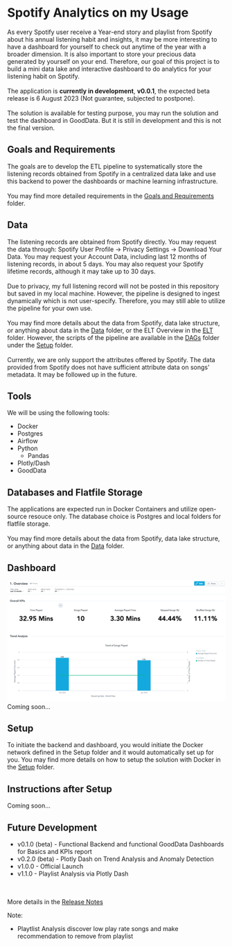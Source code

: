 # Spotify Analytics on my Usage
As every Spotify user receive a Year-end story and playlist from Spotify about his annual listening habit and insights, it may be more interesting to have a dashboard for yourself to check out anytime of the year with a broader dimension. It is also important to store your precious data generated by yourself on your end. Therefore, our goal of this project is to build a mini data lake and interactive dashboard to do analytics for your listening habit on Spotify.
<br><br>
The application is <b>currently in development</b>, <b>v0.0.1</b>, the expected beta release is 6 August 2023 (Not guarantee, subjected to postpone). 
<br><br>
The solution is available for testing purpose, you may run the solution and test the dashboard in GoodData. But it is still in development and this is not the final version.


## Goals and Requirements
The goals are to develop the ETL pipeline to systematically store the listening records obtained from Spotify in a centralized data lake and use this backend to power the dashboards or machine learning infrastructure.
<br><br>
You may find more detailed requirements in the [Goals and Requirements](/Goals) folder.

## Data
The listening records are obtained from Spotify directly. You may request the data through: Spotify User Profile -> Privacy Settings -> Download Your Data. You may request your Account Data, including last 12 months of listening records, in about 5 days. You may also request your Spotify lifetime records, although it may take up to 30 days.
<br><br>
Due to privacy, my full listening record will not be posted in this repository but saved in my local machine. However, the pipeline is designed to ingest dynamically which is not user-specify. Therefore, you may still able to utilize the pipeline for your own use.
<br><br>
You may find more details about the data from Spotify, data lake structure, or anything about data in the [Data](/Data) folder, or the ELT Overview in the [ELT](/Data/ELT) folder. However, the scripts of the pipeline are available in the [DAGs](/Setup/dags) folder under the [Setup](/Setup) folder.
<br><br>
Currently, we are only support the attributes offered by Spotify. The data provided from Spotify does not have sufficient attribute data on songs' metadata. It may be followed up in the future.

## Tools
We will be using the following tools:

<ul>
	<li>Docker</li>
	<li>Postgres</li>
	<li>Airflow</li>
	<li>Python 
		<ul>
			<li>Pandas</li>
		</ul>
	</li>
	<li>Plotly/Dash</li>
	<li>GoodData</li>
</ul>

## Databases and Flatfile Storage
The applications are expected run in Docker Containers and utilize open-source resouce only. The database choice is Postgres and local folders for flatfile storage.
<br><br>
You may find more details about the data from Spotify, data lake structure, or anything about data in the [Data](/Data) folder.

## Dashboard
<img src=gd_example.png>
<br>
Coming soon...

## Setup
To initiate the backend and dashboard, you would initiate the Docker network defined in the Setup folder and it would automatically set up for you. You may find more details on how to setup the solution with Docker in the [Setup](/Setup) folder.

## Instructions after Setup
Coming soon...


## Future Development
<ul>
	<li>v0.1.0 (beta) - Functional Backend and functional GoodData Dashboards for Basics and KPIs report</li>
	<li>v0.2.0 (beta) - Plotly Dash on Trend Analysis and Anomaly Detection</li>
	<li>v1.0.0 - Official Launch</li>
	<li>v1.1.0 - Playlist Analysis via Plotly Dash</li>
</ul>


<br><br>
More details in the [Release Notes](/Release_Notes)

Note:
<ul>
	<li>Playtlist Analysis discover low play rate songs and make recommendation to remove from playlist</li>
</ul>

